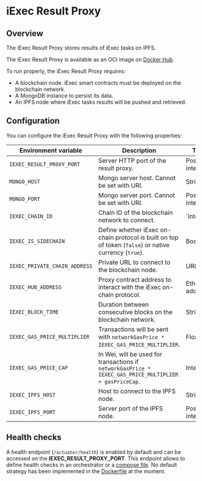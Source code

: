# iExec Result Proxy

## Overview

The iExec Result Proxy stores results of iExec tasks on IPFS.

The iExec Result Proxy is available as an OCI image on [Docker Hub](https://hub.docker.com/r/iexechub/iexec-result-proxy/tags).

To run properly, the iExec Result Proxy requires:
* A blockchain node. iExec smart contracts must be deployed on the blockchain network.
* A MongoDB instance to persist its data.
* An IPFS node where iExec tasks results will be pushed and retrieved.

## Configuration

You can configure the iExec Result Proxy with the following properties:

| Environment variable | Description | Type | Default value |
| --- | --- | --- | --- |
| `IEXEC_RESULT_PROXY_PORT` | Server HTTP port of the result proxy. | Positive integer | `13200` |
| `MONGO_HOST` | Mongo server host. Cannot be set with URI. | String | `localhost` |
| `MONGO_PORT` | Mongo server port. Cannot be set with URI. | Positive integer | `13202` |
| `IEXEC_CHAIN_ID` | Chain ID of the blockchain network to connect. | `Integer | `134` |
| `IEXEC_IS_SIDECHAIN` | Define whether iExec on-chain protocol is built on top of token (`false`) or native currency (`true`). | Boolean | `true` |
| `IEXEC_PRIVATE_CHAIN_ADDRESS` | Private URL to connect to the blockchain node. | URL | `https://bellecour.ie.ec` |
| `IEXEC_HUB_ADDRESS` | Proxy contract address to interact with the iExec on-chain protocol. | Ethereum address | `0x3eca1B216A7DF1C7689aEb259fFB83ADFB894E7f` |
| `IEXEC_BLOCK_TIME` | Duration between consecutive blocks on the blockchain network. | String | `PT5S` |
| `IEXEC_GAS_PRICE_MULTIPLIER` | Transactions will be sent with `networkGasPrice * IEXEC_GAS_PRICE_MULTIPLIER`. | Float | `1.0` |
| `IEXEC_GAS_PRICE_CAP` | In Wei, will be used for transactions if `networkGasPrice * IEXEC_GAS_PRICE_MULTIPLIER > gasPriceCap`. | Integer | `22000000000` |
| `IEXEC_IPFS_HOST` | Host to connect to the IPFS node. | String | `127.0.0.1` |
| `IEXEC_IPFS_PORT` | Server port of the IPFS node. | Positive integer | `5001` |

## Health checks

A health endpoint (`/actuator/health`) is enabled by default and can be accessed on the **IEXEC_RESULT_PROXY_PORT**.
This endpoint allows to define health checks in an orchestrator or a [compose file](https://github.com/compose-spec/compose-spec/blob/master/spec.md#healthcheck).
No default strategy has been implemented in the [Dockerfile](Dockerfile) at the moment.
